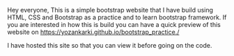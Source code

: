 Hey everyone, 
This is a simple bootstrap website that I have build using HTML, CSS and Bootstrap as a practice and to learn bootstrap framework.
If you are interested in how this is build you can have a quick preview of this website on 
  https://yozankarki.github.io/bootstrap_practice./
  
  I have hosted this site so that you can view it before going on the code.
